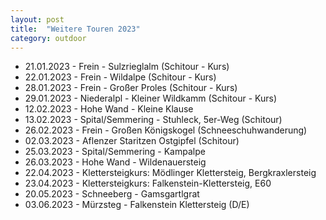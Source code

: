 ```yaml
---
layout: post
title:  "Weitere Touren 2023"
category: outdoor
---
```

* 21.01.2023 - Frein - Sulzrieglalm (Schitour - Kurs)
* 22.01.2023 - Frein - Wildalpe (Schitour - Kurs)
* 28.01.2023 - Frein - Großer Proles (Schitour - Kurs)
* 29.01.2023 - Niederalpl - Kleiner Wildkamm (Schitour - Kurs)
* 12.02.2023 - Hohe Wand - Kleine Klause
* 13.02.2023 - Spital/Semmering - Stuhleck, 5er-Weg (Schitour)
* 26.02.2023 - Frein - Großen Königskogel (Schneeschuhwanderung)
* 02.03.2023 - Aflenzer Staritzen Ostgipfel (Schitour)
* 25.03.2023 - Spital/Semmering - Kampalpe
* 26.03.2023 - Hohe Wand - Wildenauersteig
* 22.04.2023 - Klettersteigkurs: Mödlinger Klettersteig, Bergkraxlersteig
* 23.04.2023 - Klettersteigkurs: Falkenstein-Klettersteig, E60
* 20.05.2023 - Schneeberg - Gamsgartlgrat
* 03.06.2023 - Mürzsteg - Falkenstein Klettersteig (D/E)
